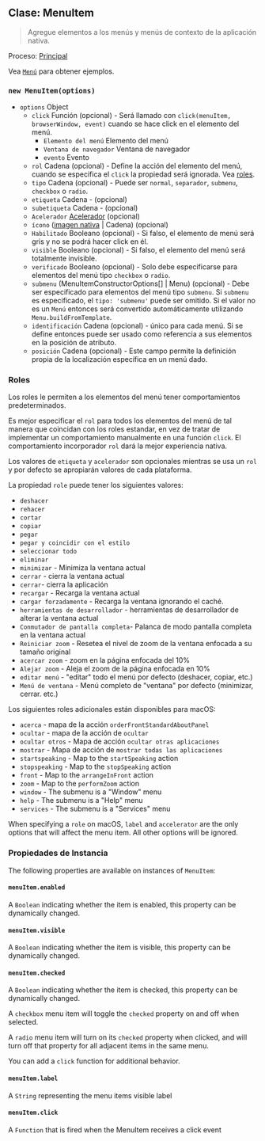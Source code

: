 ## Clase: MenuItem

> Agregue elementos a los menús y menús de contexto de la aplicación nativa.

Proceso: [Principal](../glossary.md#main-process)

Vea [`Menú`](menu.md) para obtener ejemplos.

### `new MenuItem(options)`

* `options` Object 
  * `click` Función (opcional) - Será llamado con `click(menuItem, browserWindow, event)` cuando se hace click en el elemento del menú. 
    * `Elemento del menú` Elemento del menú
    * `Ventana de navegador` Ventana de navegador
    * `evento` Evento
  * `rol` Cadena (opcional) - Define la acción del elemento del menú, cuando se especifica el `click` la propiedad será ignorada. Vea [roles](#roles).
  * `tipo` Cadena (opcional) - Puede ser `normal`, `separador`, `submenu`, `checkbox` o `radio`.
  * `etiqueta` Cadena - (opcional)
  * `subetiqueta` Cadena - (opcional)
  * `Acelerador` [Acelerador](accelerator.md) (opcional)
  * `ícono` ([imagen nativa](native-image.md) | Cadena) (opcional)
  * `Habilitado` Booleano (opcional) - Si falso, el elemento de menú será gris y no se podrá hacer click en él.
  * `visible` Booleano (opcional) - Si falso, el elemento del menú será totalmente invisible.
  * `verificado` Booleano (opcional) - Solo debe especificarse para elementos del menú tipo `checkbox` o `radio`.
  * `submenu` (MenuItemConstructorOptions[] | Menu) (opcional) - Debe ser especificado para elementos del menú tipo `submenu`. Si `submenu` es especificado, el `tipo: 'submenu'` puede ser omitido. Si el valor no es un `Menú` entonces será convertido automáticamente utilizando `Menu.buildFromTemplate`.
  * `identificación` Cadena (opcional) - único para cada menú. Si se define entonces puede ser usado como referencia a sus elementos en la posición de atributo.
  * `posición` Cadena (opcional) - Este campo permite la definición propia de la localización específica en un menú dado.

### Roles

Los roles le permiten a los elementos del menú tener comportamientos predeterminados.

Es mejor especificar el `rol` para todos los elementos del menú de tal manera que coincidan con los roles estandar, en vez de tratar de implementar un comportamiento manualmente en una función `click`. El comportamiento incorporador `rol` dará la mejor experiencia nativa.

Los valores de `etiqueta` y `acelerador` son opcionales mientras se usa un `rol` y por defecto se apropiarán valores de cada plataforma.

La propiedad `role` puede tener los siguientes valores:

* `deshacer`
* `rehacer`
* `cortar`
* `copiar`
* `pegar`
* `pegar y coincidir con el estilo`
* `seleccionar todo`
* `eliminar`
* `minimizar` - Minimiza la ventana actual
* `cerrar` - cierra la ventana actual
* `cerrar`- cierra la aplicación
* `recargar` - Recarga la ventana actual
* `cargar forzadamente` - Recarga la ventana ignorando el caché.
* `herramientas de desarrollador` - herramientas de desarrollador de alterar la ventana actual
* `Conmutador de pantalla completa`- Palanca de modo pantalla completa en la ventana actual
* `Reiniciar zoom` - Resetea el nivel de zoom de la ventana enfocada a su tamaño original
* `acercar zoom` - zoom en la página enfocada del 10%
* `Alejar zoom` - Aleja el zoom de la página enfocada en 10%
* `editar menú` - "editar" todo el menú por defecto (deshacer, copiar, etc.)
* `Menú de ventana` - Menú completo de "ventana" por defecto (minimizar, cerrar. etc.)

Los siguientes roles adicionales están disponibles para macOS:

* `acerca` - mapa de la acción `orderFrontStandardAboutPanel`
* `ocultar` - mapa de la acción de `ocultar`
* `ocultar otros` - Mapa de acción `ocultar otras aplicaciones`
* `mostrar` - Mapa de acción de `mostrar todas las aplicaciones`
* `startspeaking` - Map to the `startSpeaking` action
* `stopspeaking` - Map to the `stopSpeaking` action
* `front` - Map to the `arrangeInFront` action
* `zoom` - Map to the `performZoom` action
* `window` - The submenu is a "Window" menu
* `help` - The submenu is a "Help" menu
* `services` - The submenu is a "Services" menu

When specifying a `role` on macOS, `label` and `accelerator` are the only options that will affect the menu item. All other options will be ignored.

### Propiedades de Instancia

The following properties are available on instances of `MenuItem`:

#### `menuItem.enabled`

A `Boolean` indicating whether the item is enabled, this property can be dynamically changed.

#### `menuItem.visible`

A `Boolean` indicating whether the item is visible, this property can be dynamically changed.

#### `menuItem.checked`

A `Boolean` indicating whether the item is checked, this property can be dynamically changed.

A `checkbox` menu item will toggle the `checked` property on and off when selected.

A `radio` menu item will turn on its `checked` property when clicked, and will turn off that property for all adjacent items in the same menu.

You can add a `click` function for additional behavior.

#### `menuItem.label`

A `String` representing the menu items visible label

#### `menuItem.click`

A `Function` that is fired when the MenuItem receives a click event